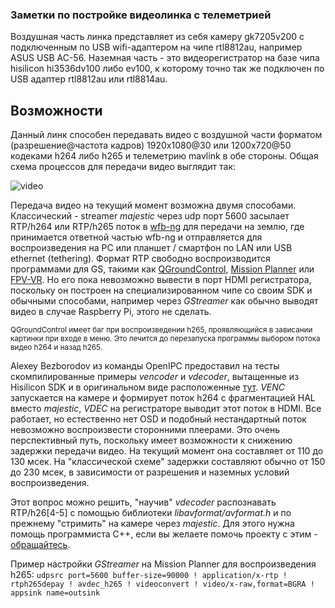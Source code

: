 
### Заметки по постройке видеолинка с телеметрией

Воздушная часть линка представляет из себя камеру gk7205v200 с подключенным по USB wifi-адаптером на чипе rtl8812au, например ASUS USB AC-56.
Наземная часть - это видеорегистратор на базе чипа hisilicon hi3536dv100 либо ev100, к которому точно так же подключен по USB адаптер rtl8812au или rtl8814au.

## Возможности

Данный линк способен передавать видео с воздушной части форматом (разрешение@частота кадров) 1920x1080@30 или 1200x720@50 кодеками h264 либо h265 и телеметрию mavlink в обе стороны. Общая схема процессов для передачи видео выглядит так:

![video](https://github.com/OpenIPC/sandbox-fpv/raw/master/notes_files/video.png)

Передача видео на текущий момент возможна двумя способами. Классический - streamer *majestic* через udp порт 5600 засылает RTP/h264 или RTP/h265 поток  в [wfb-ng](https://github.com/svpcom/wfb-ng) для передачи на землю, где принимается ответной частью wfb-ng и отправляется для воспроизведения на PC или планшет / смартфон по LAN или USB ethernet (tethering). Формат RTP свободно воспроизводится программами для GS, такими как [QGroundControl](https://github.com/mavlink/qgroundcontrol), [Mission Planner](https://ardupilot.org/planner/) или [FPV-VR](https://github.com/Consti10/FPV_VR_OS). Но его пока невозможно вывести в порт HDMI регистратора, поскольку он построен на специализированном чипе со своим SDK и обычными способами, например через *GStreamer* как обычно выводят видео в случае Raspberry Pi, этого не сделать.

<sub>QGroundControl имеет баг при воспроизведении h265, проявляющийся в зависании картинки при входе в меню. Это лечится до перезапуска программы выбором потока видео h264 и назад h265.</sub>

Alexey Bezborodov из команды OpenIPC предоставил на тесты скомпилированные примеры *vencoder* и *vdecoder*, вытащенные из Hisilicon SDK и в оригинальном виде расположенные [тут](https://github.com/OpenIPC/silicon_research). *VENC* запускается на камере и формирует поток h264 с фрагментацией HAL вместо *majestic*, *VDEC* на регистраторе выводит этот поток в HDMI. Все работает, но естественно нет OSD и подобный нестандартный поток невозможно воспроизвести сторонними плеерами. Это очень перспективный путь, поскольку имеет возможности к снижению задержки передачи видео. На текущий момент она составляет от 110 до 130 мсек. На "классической схеме" задержки составляют обычно от 150 до 230 мсек, в зависимости от разрешения и наземных условий воспроизведения.

Этот вопрос можно решить, "научив" *vdecoder* распознавать RTP/h26[4-5] с помощью библиотеки *libavformat/avformat.h* и по прежнему "стримить" на камере через *majestic*. Для этого нужна помощь программиста C++, если вы желаете помочь проекту с этим - [обращайтесь](https://t.me/+BMyMoolVOpkzNWUy).

Пример настройки *GStreamer* на Mission Planner для воспроизведения h265: `udpsrc port=5600 buffer-size=90000 ! application/x-rtp ! rtph265depay ! avdec_h265 ! videoconvert ! video/x-raw,format=BGRA ! appsink name=outsink
`
